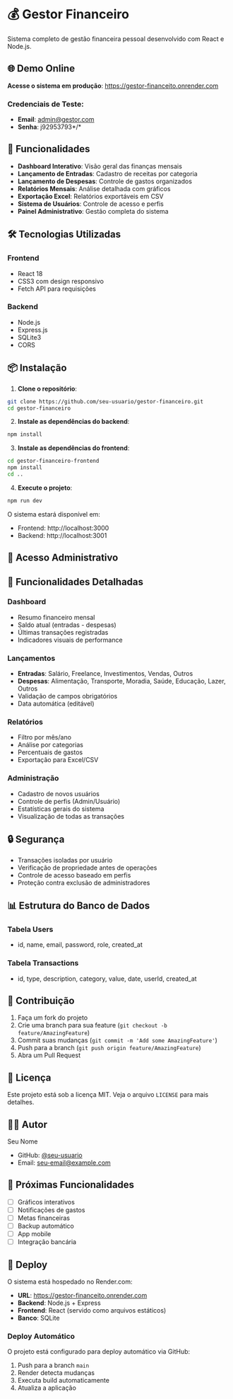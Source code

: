 # 💰 Gestor Financeiro

Sistema completo de gestão financeira pessoal desenvolvido com React e Node.js.

## 🌐 Demo Online

**Acesse o sistema em produção**: https://gestor-financeito.onrender.com

### Credenciais de Teste:
- **Email**: admin@gestor.com
- **Senha**: j92953793*/*

## 🚀 Funcionalidades

- **Dashboard Interativo**: Visão geral das finanças mensais
- **Lançamento de Entradas**: Cadastro de receitas por categoria
- **Lançamento de Despesas**: Controle de gastos organizados
- **Relatórios Mensais**: Análise detalhada com gráficos
- **Exportação Excel**: Relatórios exportáveis em CSV
- **Sistema de Usuários**: Controle de acesso e perfis
- **Painel Administrativo**: Gestão completa do sistema

## 🛠️ Tecnologias Utilizadas

### Frontend
- React 18
- CSS3 com design responsivo
- Fetch API para requisições

### Backend
- Node.js
- Express.js
- SQLite3
- CORS

## 📦 Instalação

1. **Clone o repositório**:
```bash
git clone https://github.com/seu-usuario/gestor-financeiro.git
cd gestor-financeiro
```

2. **Instale as dependências do backend**:
```bash
npm install
```

3. **Instale as dependências do frontend**:
```bash
cd gestor-financeiro-frontend
npm install
cd ..
```

4. **Execute o projeto**:
```bash
npm run dev
```

O sistema estará disponível em:
- Frontend: http://localhost:3000
- Backend: http://localhost:3001

## 👤 Acesso Administrativo


## 📱 Funcionalidades Detalhadas

### Dashboard
- Resumo financeiro mensal
- Saldo atual (entradas - despesas)
- Últimas transações registradas
- Indicadores visuais de performance

### Lançamentos
- **Entradas**: Salário, Freelance, Investimentos, Vendas, Outros
- **Despesas**: Alimentação, Transporte, Moradia, Saúde, Educação, Lazer, Outros
- Validação de campos obrigatórios
- Data automática (editável)

### Relatórios
- Filtro por mês/ano
- Análise por categorias
- Percentuais de gastos
- Exportação para Excel/CSV

### Administração
- Cadastro de novos usuários
- Controle de perfis (Admin/Usuário)
- Estatísticas gerais do sistema
- Visualização de todas as transações

## 🔒 Segurança

- Transações isoladas por usuário
- Verificação de propriedade antes de operações
- Controle de acesso baseado em perfis
- Proteção contra exclusão de administradores

## 📊 Estrutura do Banco de Dados

### Tabela Users
- id, name, email, password, role, created_at

### Tabela Transactions
- id, type, description, category, value, date, userId, created_at

## 🤝 Contribuição

1. Faça um fork do projeto
2. Crie uma branch para sua feature (`git checkout -b feature/AmazingFeature`)
3. Commit suas mudanças (`git commit -m 'Add some AmazingFeature'`)
4. Push para a branch (`git push origin feature/AmazingFeature`)
5. Abra um Pull Request

## 📝 Licença

Este projeto está sob a licença MIT. Veja o arquivo `LICENSE` para mais detalhes.

## 👨‍💻 Autor

Seu Nome
- GitHub: [@seu-usuario](https://github.com/seu-usuario)
- Email: seu-email@example.com

## 🎯 Próximas Funcionalidades

- [ ] Gráficos interativos
- [ ] Notificações de gastos
- [ ] Metas financeiras
- [ ] Backup automático
- [ ] App mobile
- [ ] Integração bancária

## 🚀 Deploy

O sistema está hospedado no Render.com:
- **URL**: https://gestor-financeito.onrender.com
- **Backend**: Node.js + Express
- **Frontend**: React (servido como arquivos estáticos)
- **Banco**: SQLite

### Deploy Automático
O projeto está configurado para deploy automático via GitHub:
1. Push para a branch `main`
2. Render detecta mudanças
3. Executa build automaticamente
4. Atualiza a aplicação
